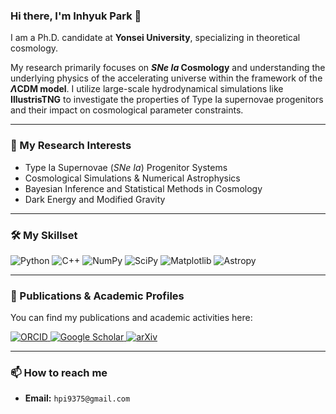 ### Hi there, I'm Inhyuk Park 👋

I am a Ph.D. candidate at **Yonsei University**, specializing in theoretical cosmology. 

My research primarily focuses on **$SNe\ Ia$ Cosmology** and understanding the underlying physics of the accelerating universe within the framework of the **$\Lambda$CDM model**. I utilize large-scale hydrodynamical simulations like **IllustrisTNG** to investigate the properties of Type Ia supernovae progenitors and their impact on cosmological parameter constraints.

---

### 🔭 My Research Interests

-   Type Ia Supernovae ($SNe\ Ia$) Progenitor Systems
-   Cosmological Simulations & Numerical Astrophysics
-   Bayesian Inference and Statistical Methods in Cosmology
-   Dark Energy and Modified Gravity

---

### 🛠️ My Skillset

<p>
  <img src="https://img.shields.io/badge/Python-3776AB?style=for-the-badge&logo=python&logoColor=white" alt="Python"/>
  <img src="https://img.shields.io/badge/C++-00599C?style=for-the-badge&logo=cplusplus&logoColor=white" alt="C++"/>
  
  <img src="https://img.shields.io/badge/NumPy-013243?style=for-the-badge&logo=numpy&logoColor=white" alt="NumPy"/>
  <img src="https://img.shields.io/badge/SciPy-8CAAE6?style=for-the-badge&logo=scipy&logoColor=white" alt="SciPy"/>
  <img src="https://img.shields.io/badge/Matplotlib-3776AB?style=for-the-badge&logo=matplotlib&logoColor=white" alt="Matplotlib"/>
  <img src="https://img.shields.io/badge/Astropy-FF6500?style=for-the-badge&logo=astropy&logoColor=white" alt="Astropy"/>
</p>

---

### 📄 Publications & Academic Profiles

You can find my publications and academic activities here:

<p>
  <a href="https://orcid.org/[YOUR-ORCID-ID]">
    <img src="https://img.shields.io/badge/ORCID-A6CE39?style=for-the-badge&logo=orcid&logoColor=white" alt="ORCID"/>
  </a>
  <a href="https://scholar.google.com/citations?user=[YOUR-SCHOLAR-ID]">
    <img src="https://img.shields.io/badge/Google_Scholar-4285F4?style=for-the-badge&logo=google-scholar&logoColor=white" alt="Google Scholar"/>
  </a>
  <a href="https://arxiv.org/a/[YOUR-ARXIV-ID]">
    <img src="https://img.shields.io/badge/arXiv-B31B1B?style=for-the-badge&logo=arxiv&logoColor=white" alt="arXiv"/>
  </a>
</p>

---

### 📫 How to reach me

-   **Email:** `hpi9375@gmail.com`
